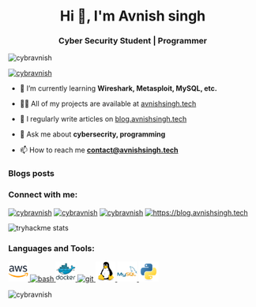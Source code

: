 <h1 align="center">Hi 👋, I'm Avnish singh</h1>
<h3 align="center">Cyber Security Student | Programmer</h3>

<p align="left"> <img src="https://komarev.com/ghpvc/?username=cybravnish&label=Profile%20views&color=0e75b6&style=flat" alt="cybravnish" /> </p>

<p align="left"> <a href="https://twitter.com/cybravnish" target="blank"><img src="https://img.shields.io/twitter/follow/cybravnish?logo=twitter&style=for-the-badge" alt="cybravnish" /></a> </p>

- 🌱 I’m currently learning **Wireshark, Metasploit, MySQL, etc.**

- 👨‍💻 All of my projects are available at [avnishsingh.tech](avnishsingh.tech)

- 📝 I regularly write articles on [blog.avnishsingh.tech](blog.avnishsingh.tech)

- 💬 Ask me about **cybersecrity, programming**

- 📫 How to reach me **contact@avnishsingh.tech**

### Blogs posts
<!-- BLOG-POST-LIST:START -->
<!-- BLOG-POST-LIST:END -->

<h3 align="left">Connect with me:</h3>
<p align="left">
<a href="https://twitter.com/cybravnish" target="blank"><img align="center" src="https://raw.githubusercontent.com/rahuldkjain/github-profile-readme-generator/master/src/images/icons/Social/twitter.svg" alt="cybravnish" height="30" width="40" /></a>
<a href="https://linkedin.com/in/cybravnish" target="blank"><img align="center" src="https://raw.githubusercontent.com/rahuldkjain/github-profile-readme-generator/master/src/images/icons/Social/linked-in-alt.svg" alt="cybravnish" height="30" width="40" /></a>
<a href="https://discord.gg/cybravnish" target="blank"><img align="center" src="https://raw.githubusercontent.com/rahuldkjain/github-profile-readme-generator/master/src/images/icons/Social/discord.svg" alt="cybravnish" height="30" width="40" /></a>
<a href="/https://blog.avnishsingh.tech" target="blank"><img align="center" src="https://raw.githubusercontent.com/rahuldkjain/github-profile-readme-generator/master/src/images/icons/Social/rss.svg" alt="https://blog.avnishsingh.tech" height="30" width="40" /></a>
</p>

![tryhackme stats](https://raw.githubusercontent.com/<CybrAvnish>/<CybrAvnish>/master/assets/thm_propic.png)

<h3 align="left">Languages and Tools:</h3>
<p align="left"> <a href="https://aws.amazon.com" target="_blank" rel="noreferrer"> <img src="https://raw.githubusercontent.com/devicons/devicon/master/icons/amazonwebservices/amazonwebservices-original-wordmark.svg" alt="aws" width="40" height="40"/> </a> <a href="https://www.gnu.org/software/bash/" target="_blank" rel="noreferrer"> <img src="https://www.vectorlogo.zone/logos/gnu_bash/gnu_bash-icon.svg" alt="bash" width="40" height="40"/> </a> <a href="https://www.docker.com/" target="_blank" rel="noreferrer"> <img src="https://raw.githubusercontent.com/devicons/devicon/master/icons/docker/docker-original-wordmark.svg" alt="docker" width="40" height="40"/> </a> <a href="https://git-scm.com/" target="_blank" rel="noreferrer"> <img src="https://www.vectorlogo.zone/logos/git-scm/git-scm-icon.svg" alt="git" width="40" height="40"/> </a> <a href="https://www.linux.org/" target="_blank" rel="noreferrer"> <img src="https://raw.githubusercontent.com/devicons/devicon/master/icons/linux/linux-original.svg" alt="linux" width="40" height="40"/> </a> <a href="https://www.mysql.com/" target="_blank" rel="noreferrer"> <img src="https://raw.githubusercontent.com/devicons/devicon/master/icons/mysql/mysql-original-wordmark.svg" alt="mysql" width="40" height="40"/> </a> <a href="https://www.python.org" target="_blank" rel="noreferrer"> <img src="https://raw.githubusercontent.com/devicons/devicon/master/icons/python/python-original.svg" alt="python" width="40" height="40"/> </a> </p>

<p><img align="center" src="https://github-readme-stats.vercel.app/api/top-langs?username=cybravnish&show_icons=true&locale=en&layout=compact" alt="cybravnish" /></p>


